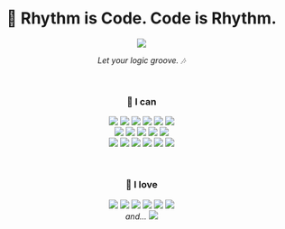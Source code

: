 <h1 align="center">🥁 Rhythm is Code. Code is Rhythm.</h1>
<p align="center">
  <img src="https://github.com/user-attachments/assets/1b8a7aa4-1712-4ea7-83af-7a178689c9fd">
</p>
<p align="center">
  <em>Let your logic groove. 🎶</em>
</p>
<br/>

<h3 align="center">💪 I can</h3>
<p align="center">
  <img src="https://img.shields.io/badge/Python-3776AB?style=flat&logo=python&logoColor=white" />
  <img src="https://img.shields.io/badge/Django-092E20?style=flat&logo=django&logoColor=white" />
  <img src="https://img.shields.io/badge/Celery-37814A?style=flat&logo=celery&logoColor=white" />
  <img src="https://img.shields.io/badge/Docker-2496ED?style=flat&logo=docker&logoColor=white" />
  <img src="https://img.shields.io/badge/PostgreSQL-336791?style=flat&logo=postgresql&logoColor=white" />
  <img src="https://img.shields.io/badge/AWS-232F3E?style=flat&logo=amazonwebservices&logoColor=white" />
  <br/>
  <img src="https://img.shields.io/badge/Redis-DC382D?style=flat&logo=redis&logoColor=white" />
  <img src="https://img.shields.io/badge/Kafka-231F20?style=flat&logo=apachekafka&logoColor=white" />
  <img src="https://img.shields.io/badge/Spring_Boot-6DB33F?style=flat&logo=springboot&logoColor=white" />
  <img src="https://img.shields.io/badge/Java-007396?style=flat&logo=java&logoColor=white" />
  <img src="https://img.shields.io/badge/GitHub_Actions-2088FF?style=flat&logo=githubactions&logoColor=white" />
  <br/>
  <img src="https://img.shields.io/badge/React_Native-20232A?style=flat&logo=react&logoColor=61DAFB" />
  <img src="https://img.shields.io/badge/Next.js-000000?style=flat&logo=next.js&logoColor=white" />
  <img src="https://img.shields.io/badge/HTML5-E34F26?style=flat&logo=html5&logoColor=white" />
  <img src="https://img.shields.io/badge/CSS3-1572B6?style=flat&logo=css3&logoColor=white" />
  <img src="https://img.shields.io/badge/JavaScript-F7DF1E?style=flat&logo=javascript&logoColor=black" />
  <img src="https://img.shields.io/badge/Android-3DDC84?style=flat&logo=android&logoColor=white" />
</p>
<br/>

<h3 align="center">💚 I love</h3>
<p align="center">
  <img src="https://img.shields.io/badge/-🥁 Drums-red?style=flat" />
  <img src="https://img.shields.io/badge/-🐦 Birds-skyblue?style=flat" />
  <img src="https://img.shields.io/badge/-☕ Coffee-6F4E37?style=flat" />
  <img src="https://img.shields.io/badge/-🌊 Ocean-blue?style=flat" />
  <img src="https://img.shields.io/badge/-🍺 Beer-yellow?style=flat" />
  <img src="https://img.shields.io/badge/-👟 Jogging-mediumseagreen?style=flat" />
  <br/>
  <em>and... </em>
  <img src="https://img.shields.io/badge/-🛌 Lying_Down-lightgrey?style=flat" />
</p>
